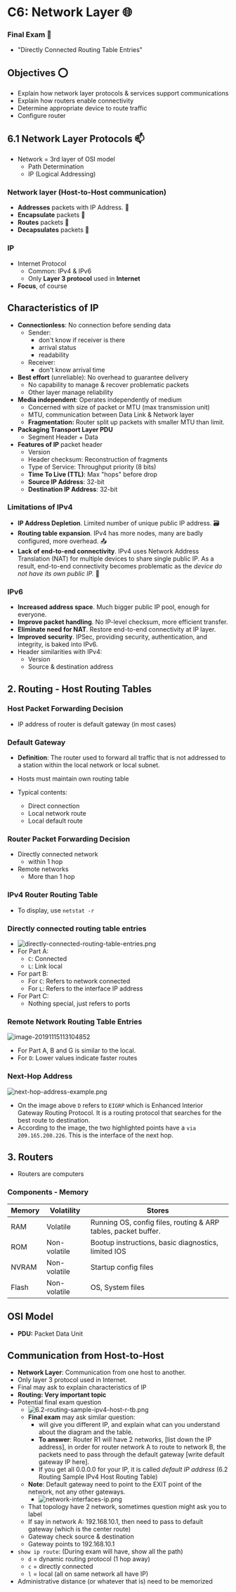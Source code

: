 # C6: Network Layer :globe_with_meridians:

### Final Exam :memo:

- "Directly Connected Routing Table Entries"

## Objectives :o:

- Explain how network layer protocols & services support communications
- Explain how routers enable connectivity
- Determine appropriate device to route traffic
- Configure router

## 6.1 Network Layer Protocols :mailbox:

- Network = 3rd layer of OSI model
  - Path Determination
  - IP (Logical Addressing)

### Network layer (Host-to-Host communication)

- **Addresses** packets with IP Address. :e-mail:
- **Encapsulate** packets :pill:
- **Routes** packets​ :mountain_cableway:
- **Decapsulates** packets :open_file_folder:

### IP

- Internet Protocol
  - Common: IPv4 & IPv6
  - Only **Layer 3 protocol** used in **Internet**
- **Focus**, of course

## Characteristics of IP

- **Connectionless**: No connection before sending data
  - Sender:
    - don't know if receiver is there
    - arrival status
    - readability
  - Receiver:
    - don't know arrival time
- **Best effort** (unreliable): No overhead to guarantee delivery
  - No capability to manage & recover problematic packets
  - Other layer manage reliability
- **Media independent**: Operates independently of medium
  - Concerned with size of packet or MTU (max transmission unit)
  - MTU, communication between Data Link & Network layer
  - **Fragmentation:** Router split up packets with smaller MTU than limit.
- **Packaging Transport Layer PDU**
  - Segment Header + Data
- **Features of IP** packet header
  - Version 
  - Header checksum: Reconstruction of fragments 
  - Type of Service: Throughput priority (8 bits)
  - **Time To Live (TTL)**: Max "hops" before drop
  - **Source IP Address**: 32-bit
  - **Destination IP Address**: 32-bit

### Limitations of IPv4

- **IP Address Depletion**. Limited number of unique public IP address. :card_file_box:
- **Routing table expansion**. IPv4 has more nodes, many are badly configured, more overhead. :outbox_tray:
- **Lack of end-to-end connectivity**. IPv4 uses Network Address Translation (NAT) for multiple devices to share single public IP. As a result, end-to-end connectivity becomes problematic as the *device do not have its own public IP.*  :link:

### IPv6

- **Increased address space**. Much bigger public IP pool, enough for everyone.
- **Improve packet handling**. No IP-level checksum, more efficient transfer.
- **Eliminate need for NAT**. Restore end-to-end connectivity at IP layer.
- **Improved security**. IPSec, providing security, authentication, and integrity, is baked into IPv6.
- Header similarities with IPv4:
  - Version
  - Source & destination address

## 2. Routing - Host Routing Tables

### Host Packet Forwarding Decision

- IP address of router is default gateway (in most cases)

### Default Gateway

- **Definition**: The router used to forward all traffic that is not addressed to a station within the local network or local subnet. 

- Hosts must maintain own routing table
- Typical contents:
  - Direct connection
  - Local network route
  - Local default route

### Router Packet Forwarding Decision

- Directly connected network
  - within 1 hop
- Remote networks
  - More than 1 hop

### IPv4 Router Routing Table

- To display, use `netstat -r` 

### Directly connected routing table entries

- ![directly-connected-routing-table-entries.png](lecture-img/c6/directly-connected-routing-table-entries.png)
- For Part A:
  - `C`: Connected
  - `L`: Link local
- For part B:
  - For `C`: Refers to network connected
  - For `L`: Refers to the interface IP address
- For Part C:
  - Nothing special, just refers to ports

### Remote Network Routing Table Entries

![image-20191115113104852](lecture-img/c6/remote-table-routing-table-entries.png)

- For Part A, B and G is similar to the local.
- For `D`: Lower values indicate faster routes

### Next-Hop Address

![next-hop-address-example.png](lecture-img/c6/next-hop-address-example.png)

- On the image above `D`  refers to `EIGRP`  which is  Enhanced Interior Gateway Routing Protocol. It is a routing protocol that searches for the best route to destination.
- According to the image, the two highlighted points have a `via 209.165.200.226`. This is the interface of the next hop.

## 3. Routers

- Routers are computers

### Components - Memory

| Memory | Volatility   | Stores                                                       |
| ------ | ------------ | ------------------------------------------------------------ |
| RAM    | Volatile     | Running OS, config files, routing & ARP tables, packet buffer. |
| ROM    | Non-volatile | Bootup instructions, basic diagnostics, limited IOS          |
| NVRAM  | Non-volatile | Startup config files                                         |
| Flash  | Non-volatile | OS, System files                                             |



## OSI Model

- **PDU:** Packet Data Unit

## Communication from Host-to-Host

- **Network Layer**: Communication from one host to another.
- Only layer 3 protocol used in Internet.
- Final may ask to explain characteristics of IP
- **Routing: Very important topic**
- Potential final exam question
  - ![6.2-routing-sample-ipv4-host-r-tb.png](lecture-img/c6/6.2-routing-sample-ipv4-host-r-tb.png)
  - **Final exam** may ask similar question: 
    - will give you different IP, and explain what can you understand about the diagram and the table. 
    - **To answer**: Router R1 will have 2 networks, [list down the IP address], in order for router network A to route to network B, the packets need to pass through the default gateway [write default gateway IP here]. 
    - If you get all 0.0.0.0 for your IP, it is called *default IP address* (6.2 Routing Sample IPv4 Host Routing Table) 
  - **Note**: Default gateway need to point to the EXIT point of the network, not any other gateways.
    - ![network-interfaces-ip.png](lecture-img/c6/network-interfaces-ip.png)
  - That topology have 2 network, sometimes question might ask you to label
  - If say in network A: 192.168.10.1, then need to pass to default gateway (which is the center route)
  - Gateway check source & destination
  - Gateway points to 192.168.10.1
- `show ip route`: (During exam will have, show all the path)
  - `d` = dynamic routing protocol (1 hop away)
  - `c` = directly connected
  - `l` = local (all on same network all have IP)
- Administrative distance (or whatever that is) need to be memorized

